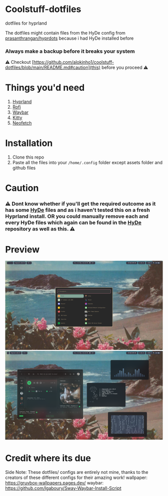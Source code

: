 # Coolstuff-dotfiles
dotfiles for hyprland

The dotfiles might contain files from the HyDe config from [prasanthrangan/hyprdots](https://github.com/prasanthrangan/hyprdots) because i had HyDe installed before
### Always make a backup before it breaks your system

⚠️ Checkout [https://github.com/alokinho1/coolstuff-dotfiles/blob/main/README.md#caution](this) before you proceed ⚠️

# Things you'd need

1. [Hyprland](https://hyprland.org/)
2. [Rofi](https://github.com/davatorium/rofi)
3. [Waybar](https://github.com/Alexays/Waybar)
4. [Kitty](https://github.com/kovidgoyal/kitty)
5. [Neofetch](https://github.com/dylanaraps/neofetch)

# Installation
1. Clone this repo
2. Paste all the files into your `/home/.config` folder except assets folder and github files

# Caution

### ⚠ Dont know whether if you'll get the required outcome as it has some [HyDe](https://github.com/prasanthrangan/hyprdots) files and as i haven't tested this on a fresh Hyprland install. OR you could manually remove each and every HyDe files which again can be found in the [HyDe](https://github.com/prasanthrangan/hyprdots) repository as well as this. ⚠

# Preview

![Alt Text](assets/250214_13h02m02s_screenshot.png)
![Alt Text](assets/250214_13h02m30s_screenshot.png)


# Credit where its due

Side Note: These dotfiles/ configs are entirely not mine, thanks to the creators of these different configs for their amazing work!
wallpaper: https://gruvbox-wallpapers.pages.dev/
waybar: https://github.com/lgaboury/Sway-Waybar-Install-Script
